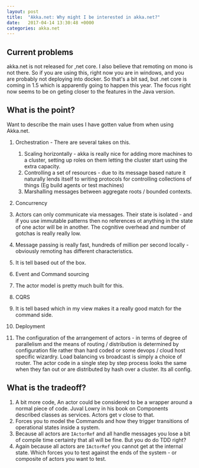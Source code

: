 ```yaml
---
layout: post
title:  "Akka.net: Why might I be interested in akka.net?"
date:   2017-04-14 13:30:48 +0000
categories: akka.net
---
```


## Current problems

akka.net is not released for ,net core. I also believe that remoting on mono is not there.
So if you are using this, right now you are in windows, and you are probably not deploying
into docker. So that's a bit sad, but .net core is coming in 1.5 which is apparently going to happen this year. The focus right now seems to be on geting closer to the features in
the Java version.

## What is the point?

Want to describe the main uses I have gotten value from when using Akka.net.

1. Orchestration - There are several takes on this.
    1. Scaling horizontally - akka is really nice for adding more machines to a cluster,
    setting up roles on them letting the cluster start using the extra capacity.
    2. Controlling a set of resources - due to its message based nature it naturally lends   itself to writing protocols for controlling collections of things (Eg build agents or test   machines)
    3. Marshalling messages between aggregate roots / bounded contexts.

2. Concurrency
  1. Actors can only communicate via messages. Their state is isolated - and if you use immutable patterns then no references ot anything in the state of one actor will be in another. The cognitive overhead and number of gotchas is really really low.
  2. Message passing is really fast, hundreds of million per second locally - obviously remoting has different characteristics.
  3. It is tell based out of the box.

3. Event and Command sourcing
  1. The actor model is pretty much built for this.

4. CQRS
  1. It is tell based which in my view makes it a really good match for the command side.

5. Deployment
  1. The configuration of the arrangement of actors - in terms of degree of parallelism
  and the means of routing / distribution is determined by configuration file rather
  than hard coded or some devops / cloud host specific wizardry. Load balancing vs
  broadcast is simply a choice of router. The actor code in a single step by step process looks the same when they fan out or are distributed by hash over a cluster. Its all config.

## What is the tradeoff?

1. A bit more code, An actor could be considered to be a wrapper around a normal piece of code. Juval Lowry in his book on Components described classes as services. Actors get v close to that.
2. Forces you to model the Commands and how they trigger transitions of operational states inside a system.
3. Because all actors are `IActorRef` and all handle messages you lose a bit of compile time certainty that all will be fine. But you do do TDD right?
4. Again because all actors are `IActorRef` you cannot get at the internal state. Which forces you to test against the ends of the system - or composite of actors you want to test.
